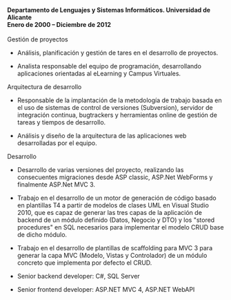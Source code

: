 **Departamento de Lenguajes y Sistemas Informáticos. Universidad de Alicante**  
<span class="label label-default"><strong>Enero de 2000 – Diciembre de 2012</strong></span>    
<br />
<i class="icon-thumbs-up" style="font-size:large;"></i> Gestión de proyectos 

- Análisis, planificación y gestión de tares en el desarrollo de proyectos.

- Analista responsable del equipo de programación, desarrollando aplicaciones orientadas al <span class="text-warning">eLearning</span> y Campus Virtuales.  

<i class="icon-code-fork" style="font-size:large;"></i> Arquitectura de desarrollo
  
- Responsable de la implantación de la metodología de trabajo basada en el uso de sistemas de control de versiones (<span class="text-warning">Subversion</span>), servidor de integración continua, <span class="text-warning">bugtrackers</span> y herramientas online de gestión de tareas y tiempos de desarrollo.  

- Análisis y diseño de la <span class="text-warning">arquitectura</span> de las aplicaciones web desarrolladas por el equipo.  

<i class="icon-code" style="font-size:large;"></i> Desarrollo  

- Desarrollo de varias versiones del proyecto, realizando las consecuentes migraciones desde <span class="text-warning">ASP classic</span>, <span class="text-warning">ASP.Net WebForms</span> y finalmente <span class="text-warning">ASP.Net MVC 3</span>.  

- Trabajo en el desarrollo de un motor de <span class="text-warning">generación de código</span> basado en plantillas <span class="text-warning">T4</span> a partir de modelos de clases <span class="text-warning">UML</span> en Visual Studio 2010, que es capaz de generar las tres capas de la aplicación de backend de un módulo definido (Datos, Negocio y DTO) y los "stored procedures" en SQL necesarios para implementar el modelo <span class="text-warning">CRUD</span> base de dicho módulo.  

- Trabajo en el desarrollo de plantillas de <span class="text-warning">scaffolding</span> para MVC 3 para generar la capa MVC (Modelo, Vistas y Controlador) de un módulo concreto que implementa por defecto el CRUD.

- Senior backend developer: C#, SQL Server

- Senior frontend developer: ASP.NET MVC 4, ASP.NET WebAPI